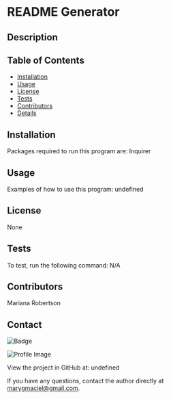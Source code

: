 # README Generator

## Description 

## Table of Contents
- [Installation](#installation)
- [Usage](#usage)
- [License](#license)
- [Tests](#tests)
- [Contributors](#contributors)
- [Details](#details)
## Installation
Packages required to run this program are: Inquirer

## Usage
Examples of how to use this program: undefined
## License
None
## Tests
To test, run the following command: N/A
## Contributors
Mariana Robertson
## Contact

![Badge](https://img.shields.io/badge/Github-marianacode-4cbbb9) 

![Profile Image](https://github.com/marianacode.png?size=50)

View the project in GitHub at: undefined

If you have any questions, contact the author directly at marygmaciel@gmail.com.